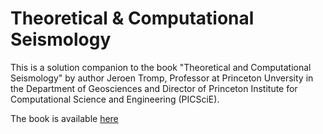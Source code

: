 # Theoretical & Computational Seismology

This is a solution companion to the book "Theoretical and Computational
Seismology" by author Jeroen Tromp, Professor at Princeton Unversity in the
Department of Geosciences and Director of Princeton Institute for Computational
Science and Engineering (PICSciE).

The book is available [here](https://press.princeton.edu/books/hardcover/9780691267968/theoretical-and-computational-seismology?srsltid=AfmBOopvcYeZzfsQZXwoQYsOS42YjHRRO1JTcj5uKIG27agrDBY0z_1e)

```{tableofcontents}
```
